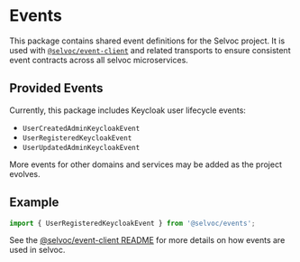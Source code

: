 # Events

This package contains shared event definitions for the Selvoc project. It is
used with [`@selvoc/event-client`](../event-client/README.md) and related
transports to ensure consistent event contracts across all selvoc
microservices.

## Provided Events

Currently, this package includes Keycloak user lifecycle events:

- `UserCreatedAdminKeycloakEvent`
- `UserRegisteredKeycloakEvent`
- `UserUpdatedAdminKeycloakEvent`

More events for other domains and services may be added as the project evolves.

## Example

```typescript
import { UserRegisteredKeycloakEvent } from '@selvoc/events';
```

See the [@selvoc/event-client README](../event-client/README.md) for more
details on how events are used in selvoc.
